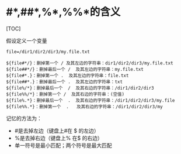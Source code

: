 # #\*,##\*,%\*,%%\*的含义

[TOC]

假设定义一个变量

```file=/dir1/dir2/dir3/my.file.txt```

```
${file#*/}：删掉第一个 / 及其左边的字符串：dir1/dir2/dir3/my.file.txt
${file##*/}：删掉最后一个 /  及其左边的字符串：my.file.txt
${file#*.}：删掉第一个 .  及其左边的字符串：file.txt
${file##*.}：删掉最后一个 .  及其左边的字符串：txt
${file%/*}：删掉最后一个  /  及其右边的字符串：/dir1/dir2/dir3
${file%%/*}：删掉第一个 /  及其右边的字符串：(空值)
${file%.*}：删掉最后一个  .  及其右边的字符串：/dir1/dir2/dir3/my.file
${file%%.*}：删掉第一个  .   及其右边的字符串：/dir1/dir2/dir3/my
```

记忆的方法为：
- #是去掉左边（键盘上#在 $ 的左边）
- %是去掉右边（键盘上% 在$ 的右边）
- 单一符号是最小匹配；两个符号是最大匹配









